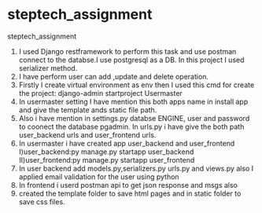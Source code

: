 # steptech_assignment
steptech_assignment
1) I used Django restframework to perform this task and use postman connect to the databse.I use postgresql as a DB.
   In this project I used serializer method.
2) I have perform user can add ,update and delete operation.
3) Firstly I create virtual environment as env then I used this cmd for create the project: django-admin startproject Usermaster
4) In usermaster setting I have mention this both apps name in install app and give the template ands static file path.
5) Also i have mention in settings.py databse ENGINE, user and password to coonect the database pgadmin. In urls.py i have give the both path user_backend urls and      user_frontend urls.
6) In usermaster i have created app user_backend and user_frontend
    I)user_backend:py manage.py startapp user_backend 
    II)user_frontend:py manage.py startapp user_frontend  
7) In user backend add models.py,serializers.py urls.py and views.py also I applied email validation for the user using python
8) In frontend i userd postman api to get json response and msgs also
9) created the template folder to save html pages and in static folder to save css files.
   
